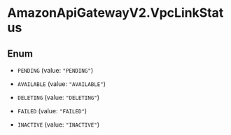 # AmazonApiGatewayV2.VpcLinkStatus

## Enum


* `PENDING` (value: `"PENDING"`)

* `AVAILABLE` (value: `"AVAILABLE"`)

* `DELETING` (value: `"DELETING"`)

* `FAILED` (value: `"FAILED"`)

* `INACTIVE` (value: `"INACTIVE"`)


